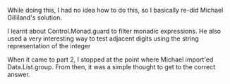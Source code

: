 While doing this, I had no idea how to do this, so I basically re-did Michael Gilliland's solution.

I learnt about Control.Monad.guard to filter monadic expressions. He also used a very interesting way to test adjacent digits using the string representation of the integer

When it came to part 2, I stopped at the point where Michael import'ed Data.List.group. From then, it was a simple thought to get to the correct answer.